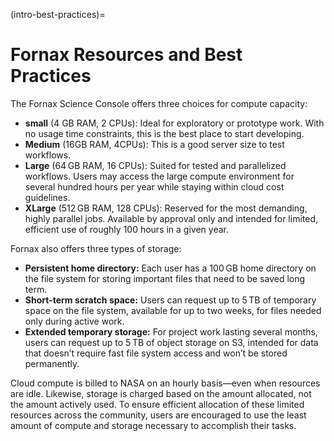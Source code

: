 (intro-best-practices)=
# Fornax Resources and Best Practices

The Fornax Science Console offers three choices for compute capacity:

-   **small** (4 GB RAM, 2 CPUs): Ideal for exploratory or prototype work.
    With no usage time constraints, this is the best place to start developing.
-   **Medium** (16GB RAM, 4CPUs): This is a good server size to test workflows.
-   **Large** (64 GB RAM, 16 CPUs): Suited for tested and parallelized workflows.
    Users may access the large compute environment for several hundred hours per year while staying within cloud cost guidelines.
-   **XLarge** (512 GB RAM, 128 CPUs): Reserved for the most demanding, highly parallel jobs.
    Available by approval only and intended for limited, efficient use of roughly 100 hours in a given year.

Fornax also offers three types of storage:

-   **Persistent home directory:** Each user has a 100 GB home directory on the file system for storing important files that need to be saved long term.
-   **Short-term scratch space:** Users can request up to 5 TB of temporary space on the file system, available for up to two weeks, for files needed only during active work.
-   **Extended temporary storage:** For project work lasting several months, users can request up to 5 TB of object storage on S3, intended for data that doesn’t require fast file system access and won’t be stored permanently.

Cloud compute is billed to NASA on an hourly basis—even when resources are idle.
Likewise, storage is charged based on the amount allocated, not the amount actively used.
To ensure efficient allocation of these limited resources across the community, users are encouraged to use the least amount of compute and storage necessary to accomplish their tasks.
